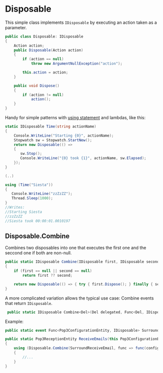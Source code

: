 ﻿# Disposable

This simple class implements `IDisposable` by executing an action taken as a parameter.

```C#
public class Disposable: IDisposable
{
    Action action;
    public Disposable(Action action)
    {
        if (action == null)
            throw new ArgumentNullException("action");

        this.action = action;
    }

    public void Dispose()
    {
        if (action != null)
            action(); 
    }
}
```

Handy for simple patterns with [using statement](http://msdn.microsoft.com/en-us/library/yh598w02.aspx) and lambdas, like this:

```C#
static IDisposable Time(string actionName)
{
    Console.WriteLine("Starting {0}", actionName); 
    Stopwatch sw = Stopwatch.StartNew();
    return new Disposable(() => 
    { 
       sw.Stop();
       Console.WriteLine("{0} took {1}", actionName, sw.Elapsed);
    });
}

(..)

using (Time("Siesta"))
{
   Console.WriteLine("zzZzZZ");
   Thread.Sleep(1000); 
}
//Writes: 
//Starting Siesta
//zzZzZZ
//Siesta took 00:00:01.0010197
```

## Disposable.Combine

Combines two disposables into one that executes the first one and the seccond one if both are non-null. 

```C#
public static IDisposable Combine(IDisposable first, IDisposable second)
{
    if (first == null || second == null)
        return first ?? second;

    return new Disposable(() => { try { first.Dispose(); } finally { second.Dispose(); } });
}
```

A more complicated variation allows the typical use case: Combine events that return `IDisposable`.

```C#
 public static IDisposable Combine<Del>(Del delegated, Func<Del, IDisposable> invoke)
```

Example:


```C#
public static event Func<Pop3ConfigurationEntity, IDisposable> SurroundReceiveEmail;

public static Pop3ReceptionEntity ReceiveEmails(this Pop3ConfigurationEntity config)
{
    using (Disposable.Combine(SurroundReceiveEmail, func => func(config)))
	{
	    //...
	}
}
```
